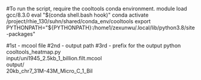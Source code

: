#To run the script, require the cooltools conda environment. 
module load gcc/8.3.0
eval "$(conda shell.bash hook)"
conda activate /project/rhie_130/suhn/shared/conda_env/cooltools
export PYTHONPATH="${PYTHONPATH}:/home1/zexunwu/.local/lib/python3.8/site-packages"

#1st - mcool file
#2nd - output path
#3rd - prefix for the output
python cooltools_heatmap.py \
input/uni1945_2.5kb_1_billion.filt.mcool \
output/ \
20kb_chr7_31M-43M_Micro_C_1_Bil
